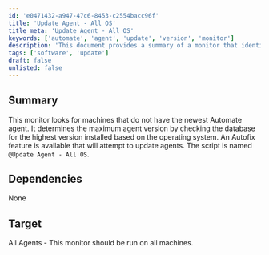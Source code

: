 ```yaml
---
id: 'e0471432-a947-47c6-8453-c2554bacc96f'
title: 'Update Agent - All OS'
title_meta: 'Update Agent - All OS'
keywords: ['automate', 'agent', 'update', 'version', 'monitor']
description: 'This document provides a summary of a monitor that identifies machines lacking the latest Automate agent. It determines the maximum agent version by querying the database for the highest version installed based on the operating system. An Autofix feature is available to attempt updating agents.'
tags: ['software', 'update']
draft: false
unlisted: false
---
```


## Summary

This monitor looks for machines that do not have the newest Automate agent. It determines the maximum agent version by checking the database for the highest version installed based on the operating system. An Autofix feature is available that will attempt to update agents. The script is named `@Update Agent - All OS`.

## Dependencies

None

## Target

All Agents - This monitor should be run on all machines.
